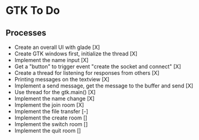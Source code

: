 # GTK To Do

## Processes

- Create an overall UI with glade                                   [X] 
- Create GTK windows first, initialize the thread                   [X]
- Implement the name input                                          [X]
- Get a "button" to trigger event "create the socket and connect"   [X]
- Create a thread for listening for responses from others           [X]
- Printing messages on the textview                                 [X]
- Implement a send message, get the message to the buffer and send  [X]
- Use thread for the gtk.main()                                     [X]
- Implement the name change                                         [X]
- Implement the join room                                           [X]
- Implement the file transfer                                       [-]
- Implement the create room                                         []
- Implement the switch room                                         []
- Implement the quit room                                           []